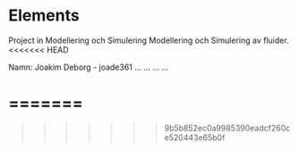 Elements
========

Project in Modellering och Simulering
Modellering och Simulering av fluider.
<<<<<<< HEAD

Namn:
	Joakim Deborg - joade361
	...
	...
	...
	...


=======
=======
>>>>>>> 9b5b852ec0a9985390eadcf260ce520443e65b0f
